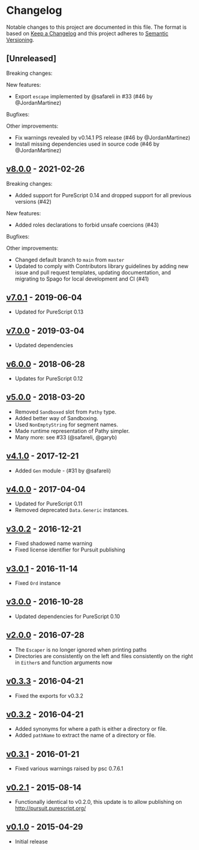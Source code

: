 # Changelog

Notable changes to this project are documented in this file. The format is based on [Keep a Changelog](https://keepachangelog.com/en/1.0.0/) and this project adheres to [Semantic Versioning](https://semver.org/spec/v2.0.0.html).

## [Unreleased]

Breaking changes:

New features:
- Export `escape` implemented by @safareli in #33 (#46 by @JordanMartinez)

Bugfixes:

Other improvements:
- Fix warnings revealed by v0.14.1 PS release (#46 by @JordanMartinez)
- Install missing dependencies used in source code (#46 by @JordanMartinez)

## [v8.0.0](https://github.com/purescript-contrib/purescript-pathy/releases/tag/v8.0.0) - 2021-02-26

Breaking changes:
- Added support for PureScript 0.14 and dropped support for all previous versions (#42)

New features:
- Added roles declarations to forbid unsafe coercions (#43)

Bugfixes:

Other improvements:
- Changed default branch to `main` from `master`
- Updated to comply with Contributors library guidelines by adding new issue and pull request templates, updating documentation, and migrating to Spago for local development and CI (#41)

## [v7.0.1](https://github.com/purescript-contrib/purescript-pathy/releases/tag/v7.0.1) - 2019-06-04

- Updated for PureScript 0.13

## [v7.0.0](https://github.com/purescript-contrib/purescript-pathy/releases/tag/v7.0.0) - 2019-03-04

- Updated dependencies

## [v6.0.0](https://github.com/purescript-contrib/purescript-pathy/releases/tag/v6.0.0) - 2018-06-28

- Updates for PureScript 0.12

## [v5.0.0](https://github.com/purescript-contrib/purescript-pathy/releases/tag/v5.0.0) - 2018-03-20

- Removed `Sandboxed` slot from `Pathy` type.
- Added better way of Sandboxing.
- Used `NonEmptyString` for segment names.
- Made runtime representation of Pathy simpler.
- Many more: see #33 (@safareli, @garyb)

## [v4.1.0](https://github.com/purescript-contrib/purescript-pathy/releases/tag/v4.1.0) - 2017-12-21

- Added `Gen` module - (#31 by @safareli)

## [v4.0.0](https://github.com/purescript-contrib/purescript-pathy/releases/tag/v4.0.0) - 2017-04-04

- Updated for PureScript 0.11
- Removed deprecated `Data.Generic` instances.

## [v3.0.2](https://github.com/purescript-contrib/purescript-pathy/releases/tag/v3.0.2) - 2016-12-21

- Fixed shadowed name warning
- Fixed license identifier for Pursuit publishing

## [v3.0.1](https://github.com/purescript-contrib/purescript-pathy/releases/tag/v3.0.1) - 2016-11-14

- Fixed `Ord` instance

## [v3.0.0](https://github.com/purescript-contrib/purescript-pathy/releases/tag/v3.0.0) - 2016-10-28

- Updated dependencies for PureScript 0.10

## [v2.0.0](https://github.com/purescript-contrib/purescript-pathy/releases/tag/v2.0.0) - 2016-07-28

- The `Escaper` is no longer ignored when printing paths
- Directories are consistently on the left and files consistently on the right in `Either`s and function arguments now

## [v0.3.3](https://github.com/purescript-contrib/purescript-pathy/releases/tag/v0.3.3) - 2016-04-21

- Fixed the exports for v0.3.2

## [v0.3.2](https://github.com/purescript-contrib/purescript-pathy/releases/tag/v0.3.2) - 2016-04-21

- Added synonyms for where a path is either a directory or file.
- Added `pathName` to extract the name of a directory or file.

## [v0.3.1](https://github.com/purescript-contrib/purescript-pathy/releases/tag/v0.3.1) - 2016-01-21

- Fixed various warnings raised by psc 0.7.6.1

## [v0.2.1](https://github.com/purescript-contrib/purescript-pathy/releases/tag/v0.2.1) - 2015-08-14

- Functionally identical to v0.2.0, this update is to allow publishing on http://pursuit.purescript.org/

## [v0.1.0](https://github.com/purescript-contrib/purescript-pathy/releases/tag/v0.1.0) - 2015-04-29

- Initial release
